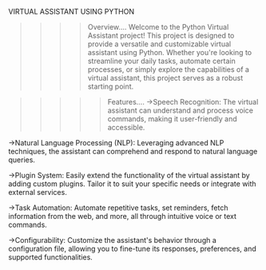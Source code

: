 VIRTUAL ASSISTANT USING PYTHON

>>>>Overview....
Welcome to the Python Virtual Assistant project! This project is designed to provide a versatile and customizable virtual assistant using Python. Whether you're looking to streamline your daily tasks, automate certain processes, or simply explore the capabilities of a virtual assistant, this project serves as a robust starting point.

>>>>>Features....
->Speech Recognition: The virtual assistant can understand and process voice commands, making it user-friendly and accessible.

->Natural Language Processing (NLP): Leveraging advanced NLP techniques, the assistant can comprehend and respond to natural language queries.

->Plugin System: Easily extend the functionality of the virtual assistant by adding custom plugins. Tailor it to suit your specific needs or integrate with external services.

->Task Automation: Automate repetitive tasks, set reminders, fetch information from the web, and more, all through intuitive voice or text commands.

->Configurability: Customize the assistant's behavior through a configuration file, allowing you to fine-tune its responses, preferences, and supported functionalities.
